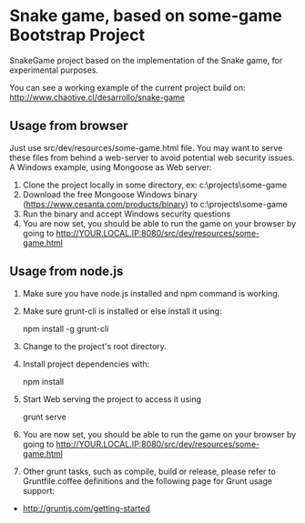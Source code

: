 # Snake game, based on some-game Bootstrap Project #

SnakeGame project based on the implementation of the Snake game, for experimental purposes.

You can see a working example of the current project build on:
http://www.chaotive.cl/desarrollo/snake-game

## Usage from browser ##

Just use src/dev/resources/some-game.html file. You may want to serve these files from behind a web-server to avoid potential web security issues. A Windows example, using Mongoose as Web server:

1. Clone the project locally in some directory, ex: c:\projects\some-game
2. Download the free Mongoose Windows binary (https://www.cesanta.com/products/binary) to c:\projects\some-game
3. Run the binary and accept Windows security questions
4. You are now set, you should be able to run the game on your browser by going to http://YOUR.LOCAL.IP:8080/src/dev/resources/some-game.html

## Usage from node.js ##

1. Make sure you have node.js installed and npm command is working. 
2. Make sure grunt-cli is installed or else install it using:


    npm install -g grunt-cli

3. Change to the project's root directory.
4. Install project dependencies with:


    npm install

5. Start Web serving the project to access it using


    grunt serve
        
6. You are now set, you should be able to run the game on your browser by going to http://YOUR.LOCAL.IP:8080/src/dev/resources/some-game.html
7. Other grunt tasks, such as compile, build or release, please refer to Gruntfile.coffee definitions and the following page for Grunt usage support:

- http://gruntjs.com/getting-started


